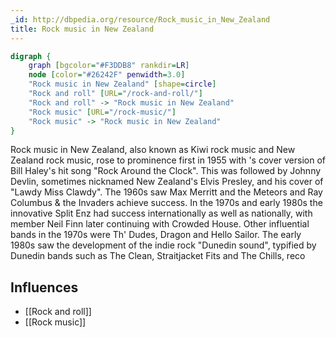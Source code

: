 ```yaml
---
_id: http://dbpedia.org/resource/Rock_music_in_New_Zealand
title: Rock music in New Zealand
---
```


```dot
digraph {
	graph [bgcolor="#F3DDB8" rankdir=LR]
	node [color="#26242F" penwidth=3.0]
	"Rock music in New Zealand" [shape=circle]
	"Rock and roll" [URL="/rock-and-roll/"]
	"Rock and roll" -> "Rock music in New Zealand"
	"Rock music" [URL="/rock-music/"]
	"Rock music" -> "Rock music in New Zealand"
}
```

Rock music in New Zealand, also known as Kiwi rock music and New Zealand rock music, rose to prominence first in 1955 with 's cover version of Bill Haley's hit song "Rock Around the Clock". This was followed by Johnny Devlin, sometimes nicknamed New Zealand's Elvis Presley, and his cover of "Lawdy Miss Clawdy". The 1960s saw Max Merritt and the Meteors and Ray Columbus & the Invaders achieve success. In the 1970s and early 1980s the innovative Split Enz had success internationally as well as nationally, with member Neil Finn later continuing with Crowded House. Other influential bands in the 1970s were Th' Dudes, Dragon and Hello Sailor. The early 1980s saw the development of the indie rock "Dunedin sound", typified by Dunedin bands such as The Clean, Straitjacket Fits and The Chills, reco

## Influences

- [[Rock and roll]]
- [[Rock music]]
